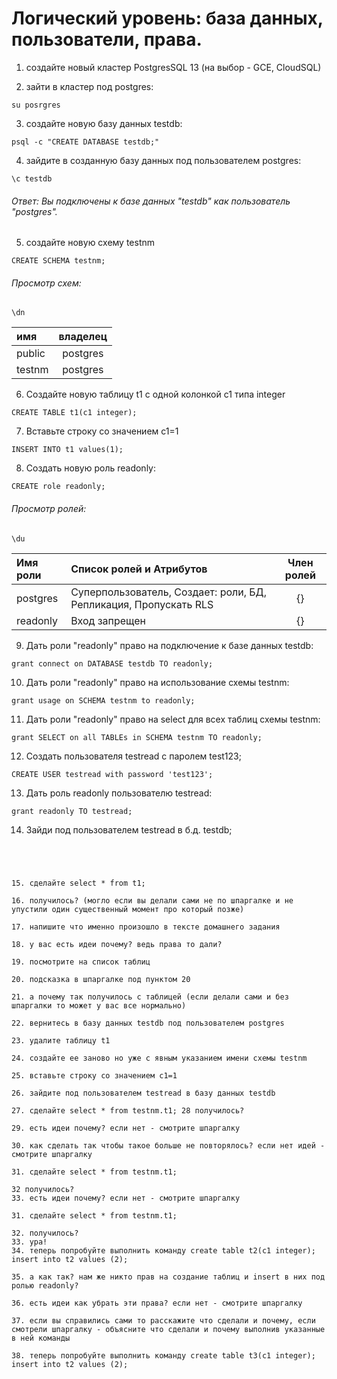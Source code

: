 # Логический уровень: база данных, пользователи, права.

1. создайте новый кластер PostgresSQL 13 (на выбор - GCE, CloudSQL)

2. зайти в кластер под postgres:
```
su posrgres
```

3. создайте новую базу данных testdb:
```
psql -c "CREATE DATABASE testdb;"
```

4. зайдите в созданную базу данных под пользователем postgres:
```
\c testdb
```
###### Ответ: Вы подключены к базе данных "testdb" как пользователь "postgres".

5. создайте новую схему testnm
```
CREATE SCHEMA testnm;
```
###### Просмотр схем:
```
\dn
```
имя|владелец
:----|:--------:
public  |postgres    |
testnm  |  postgres   |

6. Создайте новую таблицу t1 с одной колонкой c1 типа integer
```
CREATE TABLE t1(c1 integer);
```
7. Вставьте строку со значением c1=1
```
INSERT INTO t1 values(1);
```
8. Создать новую роль readonly:
```
CREATE role readonly;
```
###### Просмотр ролей:
```
\du
```
Имя роли| Список ролей и Атрибутов|Член ролей|
:----|:--------|:--------:
postgres|Суперпользователь, Создает: роли, БД, Репликация, Пропускать RLS   |{}
readonly|Вход запрещен   |{} 

9. Дать роли "readonly" право на подключение к базе данных testdb:
```
grant connect on DATABASE testdb TO readonly;
```
10. Дать роли "readonly" право на использование схемы testnm:
```
grant usage on SCHEMA testnm to readonly;
```
11. Дать роли "readonly" право на select для всех таблиц схемы testnm:
```
grant SELECT on all TABLEs in SCHEMA testnm TO readonly;
```
12. Создать пользователя testread с паролем test123;
```
CREATE USER testread with password 'test123';
```
13. Дать роль readonly пользователю testread:
```
grant readonly TO testread;
```
14. Зайди под пользователем testread в б.д. testdb;
```




15. сделайте select * from t1;

16. получилось? (могло если вы делали сами не по шпаргалке и не упустили один существенный момент про который позже)

17. напишите что именно произошло в тексте домашнего задания

18. у вас есть идеи почему? ведь права то дали?

19. посмотрите на список таблиц

20. подсказка в шпаргалке под пунктом 20

21. а почему так получилось с таблицей (если делали сами и без шпаргалки то может у вас все нормально)

22. вернитесь в базу данных testdb под пользователем postgres

23. удалите таблицу t1

24. создайте ее заново но уже с явным указанием имени схемы testnm

25. вставьте строку со значением c1=1

26. зайдите под пользователем testread в базу данных testdb

27. сделайте select * from testnm.t1; 28 получилось?

29. есть идеи почему? если нет - смотрите шпаргалку

30. как сделать так чтобы такое больше не повторялось? если нет идей - смотрите шпаргалку

31. сделайте select * from testnm.t1;

32 получилось?
33. есть идеи почему? если нет - смотрите шпаргалку

31. сделайте select * from testnm.t1;

32. получилось?
33. ура!
34. теперь попробуйте выполнить команду create table t2(c1 integer); insert into t2 values (2);

35. а как так? нам же никто прав на создание таблиц и insert в них под ролью readonly?

36. есть идеи как убрать эти права? если нет - смотрите шпаргалку

37. если вы справились сами то расскажите что сделали и почему, если смотрели шпаргалку - объясните что сделали и почему выполнив указанные в ней команды

38. теперь попробуйте выполнить команду create table t3(c1 integer); insert into t2 values (2);
